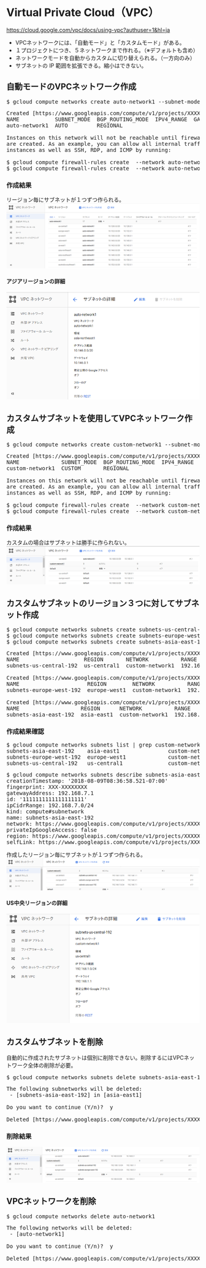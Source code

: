 # Virtual Private Cloud（VPC）

https://cloud.google.com/vpc/docs/using-vpc?authuser=1&hl=ja

- VPCネットワークには、「自動モード」と「カスタムモード」がある。
- １プロジェクトにつき、５ネットワークまで作れる。（※デフォルトも含め）
- ネットワークモードを自動からカスタムに切り替えられる。（一方向のみ）
- サブネットの IP 範囲を拡張できる。縮小はできない。

## 自動モードのVPCネットワーク作成
<pre>
$ gcloud compute networks create auto-network1 --subnet-mode auto
</pre>
<pre>
Created [https://www.googleapis.com/compute/v1/projects/XXXXXXXX/global/networks/auto-network1].
NAME           SUBNET_MODE  BGP_ROUTING_MODE  IPV4_RANGE  GATEWAY_IPV4
auto-network1  AUTO         REGIONAL

Instances on this network will not be reachable until firewall rules
are created. As an example, you can allow all internal traffic between
instances as well as SSH, RDP, and ICMP by running:

$ gcloud compute firewall-rules create <FIREWALL_NAME> --network auto-network1 --allow tcp,udp,icmp --source-ranges <IP_RANGE>
$ gcloud compute firewall-rules create <FIREWALL_NAME> --network auto-network1 --allow tcp:22,tcp:3389,icmp
</pre>

### 作成結果
リージョン毎にサブネットが１つずつ作られる。
![vpc](../../img_gcloud/vpc01.png)

#### アジアリージョンの詳細
![vpc2](../../img_gcloud/vpc02.png)

## カスタムサブネットを使用してVPCネットワーク作成
<pre>
$ gcloud compute networks create custom-network1 --subnet-mode custom
</pre>
<pre>
Created [https://www.googleapis.com/compute/v1/projects/XXXXXXXX/global/networks/custom-network1].
NAME             SUBNET_MODE  BGP_ROUTING_MODE  IPV4_RANGE  GATEWAY_IPV4
custom-network1  CUSTOM       REGIONAL

Instances on this network will not be reachable until firewall rules
are created. As an example, you can allow all internal traffic between
instances as well as SSH, RDP, and ICMP by running:

$ gcloud compute firewall-rules create <FIREWALL_NAME> --network custom-network1 --allow tcp,udp,icmp --source-ranges <IP_RANGE>
$ gcloud compute firewall-rules create <FIREWALL_NAME> --network custom-network1 --allow tcp:22,tcp:3389,icmp
</pre>

### 作成結果
カスタムの場合はサブネットは勝手に作られない。
![vpc3](../../img_gcloud/vpc03.png)

## カスタムサブネットのリージョン３つに対してサブネット作成
<pre>
$ gcloud compute networks subnets create subnets-us-central-192 --network custom-network1 --region us-central1 --range 192.168.1.0/24
$ gcloud compute networks subnets create subnets-europe-west-192 --network custom-network1 --region europe-west1 --range 192.168.5.0/24
$ gcloud compute networks subnets create subnets-asia-east-192 --network custom-network1 --region asia-east1 --range 192.168.7.0/24
</pre>
<pre>
Created [https://www.googleapis.com/compute/v1/projects/XXXXXXXX/regions/us-central1/subnetworks/subnets-us-central-192].
NAME                    REGION       NETWORK          RANGE
subnets-us-central-192  us-central1  custom-network1  192.168.1.0/24

Created [https://www.googleapis.com/compute/v1/projects/XXXXXXXX/regions/europe-west1/subnetworks/subnets-europe-west-192].
NAME                     REGION        NETWORK          RANGE
subnets-europe-west-192  europe-west1  custom-network1  192.168.5.0/24

Created [https://www.googleapis.com/compute/v1/projects/XXXXXXXX/regions/asia-east1/subnetworks/subnets-asia-east-192].
NAME                   REGION      NETWORK          RANGE
subnets-asia-east-192  asia-east1  custom-network1  192.168.7.0/24
</pre>

### 作成結果確認
<pre>
$ gcloud compute networks subnets list | grep custom-network1
subnets-asia-east-192    asia-east1               custom-network1  192.168.7.0/24
subnets-europe-west-192  europe-west1             custom-network1  192.168.5.0/24
subnets-us-central-192   us-central1              custom-network1  192.168.1.0/24
</pre>
<pre>
$ gcloud compute networks subnets describe subnets-asia-east-192 --region asia-east1
creationTimestamp: '2018-08-09T08:36:58.521-07:00'
fingerprint: XXX-XXXXXXXX
gatewayAddress: 192.168.7.1
id: '1111111111111111111'
ipCidrRange: 192.168.7.0/24
kind: compute#subnetwork
name: subnets-asia-east-192
network: https://www.googleapis.com/compute/v1/projects/XXXXXXXX/global/networks/custom-network1
privateIpGoogleAccess: false
region: https://www.googleapis.com/compute/v1/projects/XXXXXXXX/regions/asia-east1
selfLink: https://www.googleapis.com/compute/v1/projects/XXXXXXXX/regions/asia-east1/subnetworks/subnets-asia-east-192
</pre>

作成したリージョン毎にサブネットが１つずつ作られる。
![vpc4](../../img_gcloud/vpc04.png)

#### US中央リージョンの詳細
![vpc5](../../img_gcloud/vpc05.png)

## カスタムサブネットを削除
自動的に作成されたサブネットは個別に削除できない。削除するにはVPCネットワーク全体の削除が必要。
<pre>
$ gcloud compute networks subnets delete subnets-asia-east-192 --region asia-east1
</pre>
<pre>
The following subnetworks will be deleted:
 - [subnets-asia-east-192] in [asia-east1]

Do you want to continue (Y/n)?  y

Deleted [https://www.googleapis.com/compute/v1/projects/XXXXXXXX/regions/asia-east1/subnetworks/subnets-asia-east-192].
</pre>

### 削除結果
![vpc6](../../img_gcloud/vpc06.png)

## VPCネットワークを削除
<pre>
$ gcloud compute networks delete auto-network1
</pre>
<pre>
The following networks will be deleted:
 - [auto-network1]

Do you want to continue (Y/n)?  y

Deleted [https://www.googleapis.com/compute/v1/projects/XXXXXXXX/global/networks/auto-network1].
</pre>
